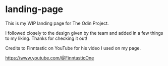 # landing-page

This is my WIP landing page for The Odin Project.

I followed closely to the design given by the team and added in a few things
to my liking. Thanks for checking it out!

Credits to Finntastic on YouTube for his video I used on my page.

https://www.youtube.com/@FinntasticOne